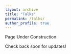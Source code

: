 ```yaml
---
layout: archive
title: "Talks"
permalink: /talks/
author_profile: true
---
```


Page Under Construction

Check back soon for updates!


